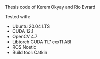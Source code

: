 Thesis code of Kerem Okyay and Rio Evrard

Tested with:
- Ubuntu 20.04 LTS
- CUDA 12.1
- OpenCV 4.7
- Libtorch CUDA 11.7 cxx11 ABI
- ROS Noetic
- Build tool: Catkin
